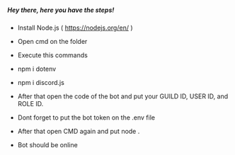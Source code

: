 ##### Hey there, here you have the steps!

- Install Node.js ( https://nodejs.org/en/ )
- Open cmd on the folder
- Execute this commands

 - npm i dotenv
 - npm i discord.js
 
- After that open the code of the bot and put your GUILD ID, USER ID, and ROLE ID.
- Dont forget to put the bot token on the .env file

- After that open CMD again and put node .

 - Bot should be online
